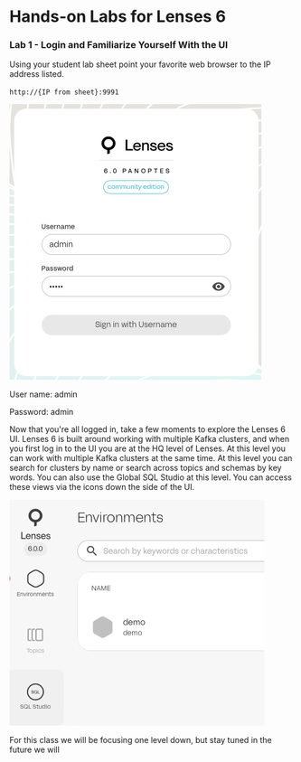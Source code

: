 # Hands-on Labs for Lenses 6

### Lab 1 - Login and Familiarize Yourself With the UI

Using your student lab sheet point your favorite web browser to the IP address listed.

`http://{IP from sheet}:9991`

![screenshot of Community Edition login page](https://github.com/lensesio-workshops/Community_Lenses_Setup/blob/main/images/login_page.png)

User name: admin

Password:  admin

Now that you're all logged in, take a few moments to explore the Lenses 6 UI. Lenses 6 is built around working with multiple Kafka clusters, and when you first log in to the UI you are at the HQ level of Lenses. At this level you can work with multiple Kafka clusters at the same time. At this level you can search for clusters by name or search across topics and schemas by key words. You can also use the Global SQL Studio at this level. You can access these views via the icons down the side of the UI. 

![screenshot of Lenses HQ sidebar](/images/HQ-sidebar.png)

For this class we will be focusing one level down, but stay tuned in the future we will 
